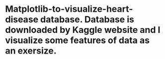 # Matplotlib-to-visualize-heart-disease database. Database is downloaded by Kaggle website and I visualize some features of data as an exersize.
